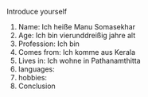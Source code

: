 Introduce yourself
1.  Name: Ich heiße Manu Somasekhar
2. Age: Ich bin vier­und­dreißig jahre alt
3. Profession: Ich bin
4. Comes from: Ich komme aus Kerala
5. Lives in: Ich wohne in Pathanamthitta
6. languages:
7. hobbies:
8. Conclusion
